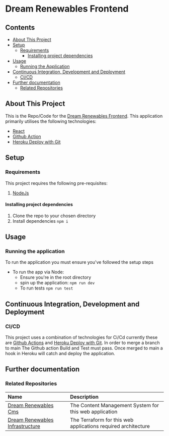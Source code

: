 # Dream Renewables Frontend

## Contents

- [About This Project](#about-this-project)
- [Setup](#setup)
  - [Requirements](#requirements)
    - [Installing project dependencies](#installing-project-dependencies)
- [Usage](#usage)
  - [Running the Application](#running-the-application)
- [Continuous Integration, Development and Deployment](#continuous-integration-development-and-deployment)
  - [CI/CD](#cicd)
- [Further documentation](#further-documentation)
  - [Related Repositories](#related-repositories)

## About This Project

This is the Repo/Code for the [Dream Renewables Frontend](https://dream-renewables-frontend-87a62514598b.herokuapp.com/). This application primarily utilises the following technologies:

- [React](https://react.dev/)
- [Github Action](https://docs.github.com/en/actions)
- [Heroku Deploy with Git](https://devcenter.heroku.com/articles/git)

## Setup

### Requirements

This project requires the following pre-requisites:

1. [NodeJs](https://nodejs.org/en)

#### Installing project dependencies

1. Clone the repo to your chosen directory
2. Install dependencies `npm i`

## Usage

### Running the application

To run the application you must ensure you've followed the setup steps

- To run the app via Node:
  - Ensure you're in the root directory
  - spin up the application: `npm run dev`
  - To run tests `npm run test`

## Continuous Integration, Development and Deployment

### CI/CD

This project uses a combination of technologies for Ci/Cd currently these are [Github Actions](https://docs.github.com/en/actions) and [Heroku Deploy with Git](https://devcenter.heroku.com/articles/git). In order to merge a branch to main The Github action Build and Test must pass. Once merged to main a hook in Heroku will catch and deploy the application.

## Further documentation

### Related Repositories

| Name                                                                                      | Description                                                   |
| :---------------------------------------------------------------------------------------- | :------------------------------------------------------------ |
| [Dream Renewables Cms](https://github.com/OAMPC/DreamRenewablesCms)                       | The Content Management System for this web application        |
| [Dream Renewables Infrastructure](https://github.com/OAMPC/DreamRenewablesInfrastructure) | The Terraform for this web applications required architecture |
